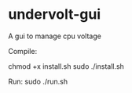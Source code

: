 # undervolt-gui
A gui to manage cpu voltage

Compile:

chmod +x install.sh
sudo ./install.sh

Run:
sudo ./run.sh




